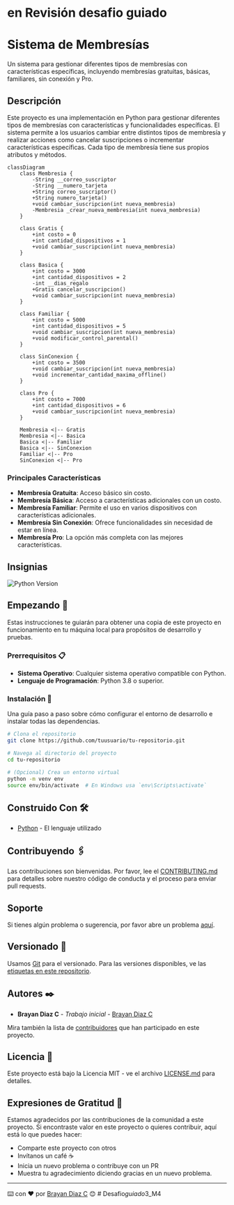 # en Revisión desafio guiado




# Sistema de Membresías

Un sistema para gestionar diferentes tipos de membresías con características específicas, incluyendo membresías gratuitas, básicas, familiares, sin conexión y Pro.

## Descripción

Este proyecto es una implementación en Python para gestionar diferentes tipos de membresías con características y funcionalidades específicas. El sistema permite a los usuarios cambiar entre distintos tipos de membresía y realizar acciones como cancelar suscripciones o incrementar características específicas. Cada tipo de membresía tiene sus propios atributos y métodos.

```mermaid
classDiagram
    class Membresia {
        -String __correo_suscriptor
        -String __numero_tarjeta
        +String correo_suscriptor()
        +String numero_tarjeta()
        +void cambiar_suscripcion(int nueva_membresia)
        -Membresia _crear_nueva_membresia(int nueva_membresia)
    }

    class Gratis {
        +int costo = 0
        +int cantidad_dispositivos = 1
        +void cambiar_suscripcion(int nueva_membresia)
    }

    class Basica {
        +int costo = 3000
        +int cantidad_dispositivos = 2
        -int __dias_regalo
        +Gratis cancelar_suscripcion()
        +void cambiar_suscripcion(int nueva_membresia)
    }

    class Familiar {
        +int costo = 5000
        +int cantidad_dispositivos = 5
        +void cambiar_suscripcion(int nueva_membresia)
        +void modificar_control_parental()
    }

    class SinConexion {
        +int costo = 3500
        +void cambiar_suscripcion(int nueva_membresia)
        +void incrementar_cantidad_maxima_offline()
    }

    class Pro {
        +int costo = 7000
        +int cantidad_dispositivos = 6
        +void cambiar_suscripcion(int nueva_membresia)
    }

    Membresia <|-- Gratis
    Membresia <|-- Basica
    Basica <|-- Familiar
    Basica <|-- SinConexion
    Familiar <|-- Pro
    SinConexion <|-- Pro

```

### Principales Características

- **Membresía Gratuita**: Acceso básico sin costo.
- **Membresía Básica**: Acceso a características adicionales con un costo.
- **Membresía Familiar**: Permite el uso en varios dispositivos con características adicionales.
- **Membresía Sin Conexión**: Ofrece funcionalidades sin necesidad de estar en línea.
- **Membresía Pro**: La opción más completa con las mejores características.

## Insignias

![Python Version](https://img.shields.io/badge/python-3.8-blue)

## Empezando 🚀

Estas instrucciones te guiarán para obtener una copia de este proyecto en funcionamiento en tu máquina local para propósitos de desarrollo y pruebas.

### Prerrequisitos 📋

- **Sistema Operativo**: Cualquier sistema operativo compatible con Python.
- **Lenguaje de Programación**: Python 3.8 o superior.

### Instalación 🔧

Una guía paso a paso sobre cómo configurar el entorno de desarrollo e instalar todas las dependencias.

```bash
# Clona el repositorio
git clone https://github.com/tuusuario/tu-repositorio.git

# Navega al directorio del proyecto
cd tu-repositorio

# (Opcional) Crea un entorno virtual
python -m venv env
source env/bin/activate  # En Windows usa `env\Scripts\activate`
```

## Construido Con 🛠️

- [Python](https://www.python.org/) - El lenguaje utilizado

## Contribuyendo 🖇️

Las contribuciones son bienvenidas. Por favor, lee el [CONTRIBUTING.md](https://gist.github.com/brayandiazc/xxxxxx) para detalles sobre nuestro código de conducta y el proceso para enviar pull requests.

## Soporte

Si tienes algún problema o sugerencia, por favor abre un problema [aquí](https://github.com/tuusuario/tu-repositorio/issues).

## Versionado 📌

Usamos [Git](https://git-scm.com) para el versionado. Para las versiones disponibles, ve las [etiquetas en este repositorio](https://github.com/tuusuario/tu-repositorio/tags).

## Autores ✒️

- **Brayan Diaz C** - _Trabajo inicial_ - [Brayan Diaz C](https://github.com/brayandiazc)

Mira también la lista de [contribuidores](https://github.com/tuusuario/tu-repositorio/contributors) que han participado en este proyecto.

## Licencia 📄

Este proyecto está bajo la Licencia MIT - ve el archivo [LICENSE.md](LICENSE.md) para detalles.

## Expresiones de Gratitud 🎁

Estamos agradecidos por las contribuciones de la comunidad a este proyecto. Si encontraste valor en este proyecto o quieres contribuir, aquí está lo que puedes hacer:

- Comparte este proyecto con otros
- Invítanos un café ☕
- Inicia un nuevo problema o contribuye con un PR
- Muestra tu agradecimiento diciendo gracias en un nuevo problema.

---

⌨️ con ❤️ por [Brayan Diaz C](https://github.com/brayandiazc) 😊
#   D e s a f i o _ g u i a d o _ 3 _ M 4 
 
 
